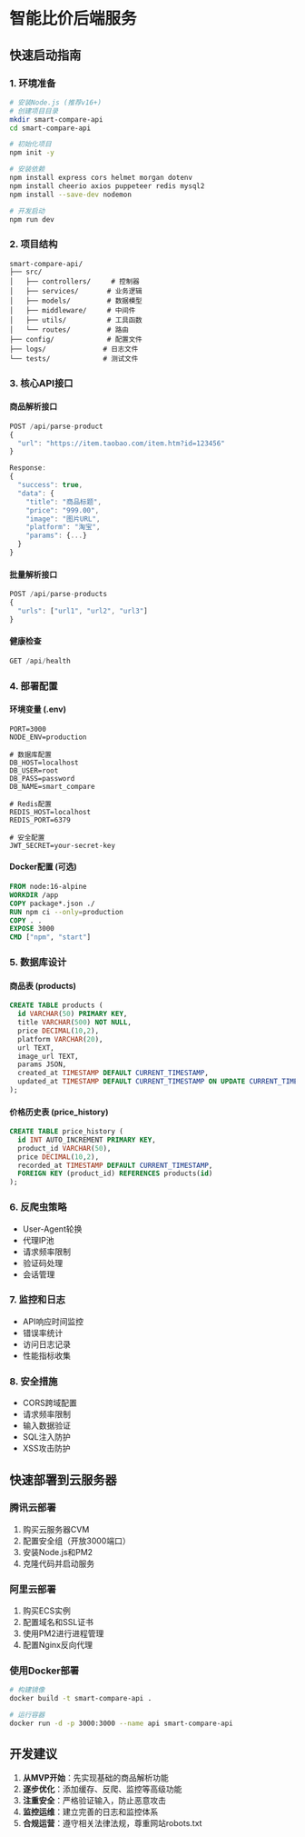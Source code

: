 # 智能比价后端服务

## 快速启动指南

### 1. 环境准备
```bash
# 安装Node.js (推荐v16+)
# 创建项目目录
mkdir smart-compare-api
cd smart-compare-api

# 初始化项目
npm init -y

# 安装依赖
npm install express cors helmet morgan dotenv
npm install cheerio axios puppeteer redis mysql2
npm install --save-dev nodemon

# 开发启动
npm run dev
```

### 2. 项目结构
```
smart-compare-api/
├── src/
│   ├── controllers/     # 控制器
│   ├── services/       # 业务逻辑
│   ├── models/         # 数据模型
│   ├── middleware/     # 中间件
│   ├── utils/          # 工具函数
│   └── routes/         # 路由
├── config/             # 配置文件
├── logs/              # 日志文件
└── tests/             # 测试文件
```

### 3. 核心API接口

#### 商品解析接口
```javascript
POST /api/parse-product
{
  "url": "https://item.taobao.com/item.htm?id=123456"
}

Response:
{
  "success": true,
  "data": {
    "title": "商品标题",
    "price": "999.00",
    "image": "图片URL",
    "platform": "淘宝",
    "params": {...}
  }
}
```

#### 批量解析接口
```javascript
POST /api/parse-products
{
  "urls": ["url1", "url2", "url3"]
}
```

#### 健康检查
```javascript
GET /api/health
```

### 4. 部署配置

#### 环境变量 (.env)
```
PORT=3000
NODE_ENV=production

# 数据库配置
DB_HOST=localhost
DB_USER=root
DB_PASS=password
DB_NAME=smart_compare

# Redis配置
REDIS_HOST=localhost
REDIS_PORT=6379

# 安全配置
JWT_SECRET=your-secret-key
```

#### Docker配置 (可选)
```dockerfile
FROM node:16-alpine
WORKDIR /app
COPY package*.json ./
RUN npm ci --only=production
COPY . .
EXPOSE 3000
CMD ["npm", "start"]
```

### 5. 数据库设计

#### 商品表 (products)
```sql
CREATE TABLE products (
  id VARCHAR(50) PRIMARY KEY,
  title VARCHAR(500) NOT NULL,
  price DECIMAL(10,2),
  platform VARCHAR(20),
  url TEXT,
  image_url TEXT,
  params JSON,
  created_at TIMESTAMP DEFAULT CURRENT_TIMESTAMP,
  updated_at TIMESTAMP DEFAULT CURRENT_TIMESTAMP ON UPDATE CURRENT_TIMESTAMP
);
```

#### 价格历史表 (price_history)
```sql
CREATE TABLE price_history (
  id INT AUTO_INCREMENT PRIMARY KEY,
  product_id VARCHAR(50),
  price DECIMAL(10,2),
  recorded_at TIMESTAMP DEFAULT CURRENT_TIMESTAMP,
  FOREIGN KEY (product_id) REFERENCES products(id)
);
```

### 6. 反爬虫策略

- User-Agent轮换
- 代理IP池
- 请求频率限制
- 验证码处理
- 会话管理

### 7. 监控和日志

- API响应时间监控
- 错误率统计
- 访问日志记录
- 性能指标收集

### 8. 安全措施

- CORS跨域配置
- 请求频率限制
- 输入数据验证
- SQL注入防护
- XSS攻击防护

## 快速部署到云服务器

### 腾讯云部署
1. 购买云服务器CVM
2. 配置安全组（开放3000端口）
3. 安装Node.js和PM2
4. 克隆代码并启动服务

### 阿里云部署  
1. 购买ECS实例
2. 配置域名和SSL证书
3. 使用PM2进行进程管理
4. 配置Nginx反向代理

### 使用Docker部署
```bash
# 构建镜像
docker build -t smart-compare-api .

# 运行容器
docker run -d -p 3000:3000 --name api smart-compare-api
```

## 开发建议

1. **从MVP开始**：先实现基础的商品解析功能
2. **逐步优化**：添加缓存、反爬、监控等高级功能  
3. **注重安全**：严格验证输入，防止恶意攻击
4. **监控运维**：建立完善的日志和监控体系
5. **合规运营**：遵守相关法律法规，尊重网站robots.txt